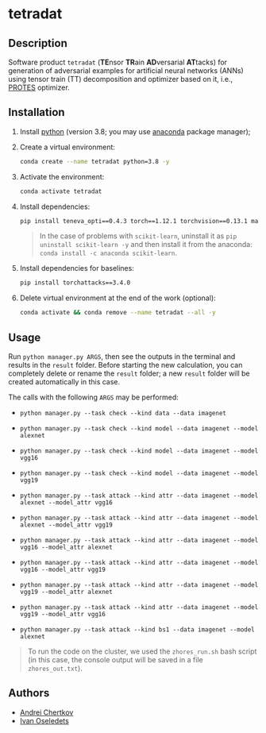 # tetradat


## Description

Software product `tetradat` (**TE**nsor **TR**ain **AD**versarial **AT**tacks) for generation of adversarial examples for artificial neural networks (ANNs) using tensor train (TT) decomposition and optimizer based on it, i.e., [PROTES](https://github.com/anabatsh/PROTES) optimizer.


## Installation

1. Install [python](https://www.python.org) (version 3.8; you may use [anaconda](https://www.anaconda.com) package manager);

2. Create a virtual environment:
    ```bash
    conda create --name tetradat python=3.8 -y
    ```

3. Activate the environment:
    ```bash
    conda activate tetradat
    ```

4. Install dependencies:
    ```bash
    pip install teneva_opti==0.4.3 torch==1.12.1 torchvision==0.13.1 matplotlib requests urllib3
    ```
    > In the case of problems with `scikit-learn`, uninstall it as `pip uninstall scikit-learn -y` and then install it from the anaconda: `conda install -c anaconda scikit-learn`.

5. Install dependencies for baselines:
    ```bash
    pip install torchattacks==3.4.0
    ```

6. Delete virtual environment at the end of the work (optional):
    ```bash
    conda activate && conda remove --name tetradat --all -y
    ```


## Usage

Run `python manager.py ARGS`, then see the outputs in the terminal and results in the `result` folder. Before starting the new calculation, you can completely delete or rename the `result` folder; a new `result` folder will be created automatically in this case.

The calls with the following `ARGS` may be performed:

- `python manager.py --task check --kind data --data imagenet`

- `python manager.py --task check --kind model --data imagenet --model alexnet`

- `python manager.py --task check --kind model --data imagenet --model vgg16`

- `python manager.py --task check --kind model --data imagenet --model vgg19`

- `python manager.py --task attack --kind attr --data imagenet --model alexnet --model_attr vgg16`

- `python manager.py --task attack --kind attr --data imagenet --model alexnet --model_attr vgg19`

- `python manager.py --task attack --kind attr --data imagenet --model vgg16 --model_attr alexnet`

- `python manager.py --task attack --kind attr --data imagenet --model vgg16 --model_attr vgg19`

- `python manager.py --task attack --kind attr --data imagenet --model vgg19 --model_attr alexnet`

- `python manager.py --task attack --kind attr --data imagenet --model vgg19 --model_attr vgg16`

- `python manager.py --task attack --kind bs1 --data imagenet --model alexnet`

> To run the code on the cluster, we used the `zhores_run.sh` bash script (in this case, the console output will be saved in a file `zhores_out.txt`).


## Authors

- [Andrei Chertkov](https://github.com/AndreiChertkov)
- [Ivan Oseledets](https://github.com/oseledets)
